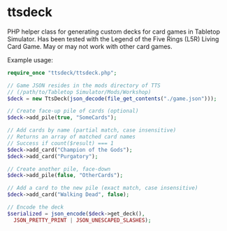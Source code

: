 # ttsdeck

PHP helper class for generating custom decks for card games in
Tabletop Simulator. Has been tested with the Legend of the Five Rings (L5R)
Living Card Game. May or may not work with other card games.

Example usage:

```php
require_once "ttsdeck/ttsdeck.php";

// Game JSON resides in the mods directory of TTS
// (/path/to/Tabletop Simulator/Mods/Workshop)
$deck = new TtsDeck(json_decode(file_get_contents("./game.json")));

// Create face-up pile of cards (optional)
$deck->add_pile(true, "SomeCards");

// Add cards by name (partial match, case insensitive)
// Returns an array of matched card names
// Success if count($result) === 1
$deck->add_card("Champion of the Gods");
$deck->add_card("Purgatory");

// Create another pile, face-down
$deck->add_pile(false, "OtherCards");

// Add a card to the new pile (exact match, case insensitive)
$deck->add_card("Walking Dead", false);

// Encode the deck
$serialized = json_encode($deck->get_deck(),
  JSON_PRETTY_PRINT | JSON_UNESCAPED_SLASHES);
```
